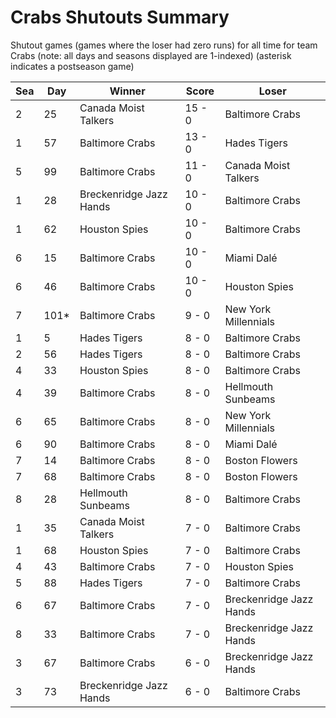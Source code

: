 # Crabs Shutouts Summary



Shutout games (games where the loser had zero runs) for all time for team Crabs (note: all days and seasons displayed are 1-indexed) (asterisk indicates a postseason game)


| Sea | Day | Winner | Score | Loser | 
| ------ |------ |------ |------ |------ |
| 2 | 25 | Canada Moist Talkers | 15 - 0 | Baltimore Crabs | 
| 1 | 57 | Baltimore Crabs | 13 - 0 | Hades Tigers | 
| 5 | 99 | Baltimore Crabs | 11 - 0 | Canada Moist Talkers | 
| 1 | 28 | Breckenridge Jazz Hands | 10 - 0 | Baltimore Crabs | 
| 1 | 62 | Houston Spies | 10 - 0 | Baltimore Crabs | 
| 6 | 15 | Baltimore Crabs | 10 - 0 | Miami Dalé | 
| 6 | 46 | Baltimore Crabs | 10 - 0 | Houston Spies | 
| 7 | 101* | Baltimore Crabs | 9 - 0 | New York Millennials | 
| 1 | 5 | Hades Tigers | 8 - 0 | Baltimore Crabs | 
| 2 | 56 | Hades Tigers | 8 - 0 | Baltimore Crabs | 
| 4 | 33 | Houston Spies | 8 - 0 | Baltimore Crabs | 
| 4 | 39 | Baltimore Crabs | 8 - 0 | Hellmouth Sunbeams | 
| 6 | 65 | Baltimore Crabs | 8 - 0 | New York Millennials | 
| 6 | 90 | Baltimore Crabs | 8 - 0 | Miami Dalé | 
| 7 | 14 | Baltimore Crabs | 8 - 0 | Boston Flowers | 
| 7 | 68 | Baltimore Crabs | 8 - 0 | Boston Flowers | 
| 8 | 28 | Hellmouth Sunbeams | 8 - 0 | Baltimore Crabs | 
| 1 | 35 | Canada Moist Talkers | 7 - 0 | Baltimore Crabs | 
| 1 | 68 | Houston Spies | 7 - 0 | Baltimore Crabs | 
| 4 | 43 | Baltimore Crabs | 7 - 0 | Houston Spies | 
| 5 | 88 | Hades Tigers | 7 - 0 | Baltimore Crabs | 
| 6 | 67 | Baltimore Crabs | 7 - 0 | Breckenridge Jazz Hands | 
| 8 | 33 | Baltimore Crabs | 7 - 0 | Breckenridge Jazz Hands | 
| 3 | 67 | Baltimore Crabs | 6 - 0 | Breckenridge Jazz Hands | 
| 3 | 73 | Breckenridge Jazz Hands | 6 - 0 | Baltimore Crabs | 


